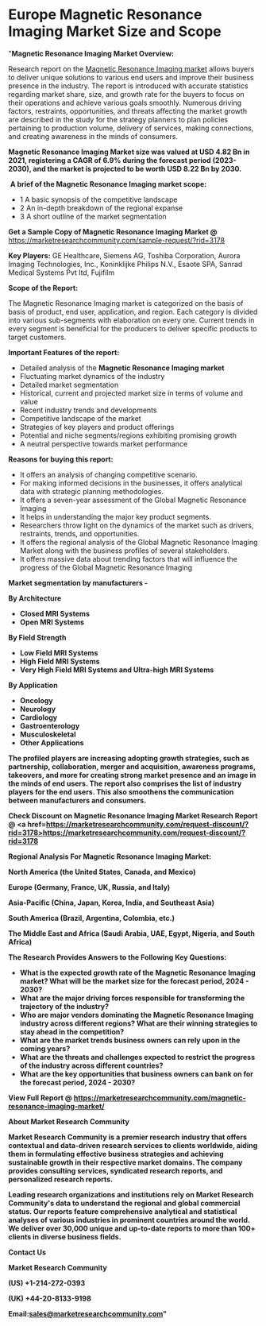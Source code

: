 # Europe Magnetic Resonance Imaging Market Size and Scope 
"<strong>Magnetic Resonance Imaging Market Overview:</strong>

Research report on the <a href=https://marketresearchcommunity.com/magnetic-resonance-imaging-market/>Magnetic Resonance Imaging market</a> allows buyers to deliver unique solutions to various end users and improve their business presence in the industry. The report is introduced with accurate statistics regarding market share, size, and growth rate for the buyers to focus on their operations and achieve various goals smoothly. Numerous driving factors, restraints, opportunities, and threats affecting the market growth are described in the study for the strategy planners to plan policies pertaining to production volume, delivery of services, making connections, and creating awareness in the minds of consumers.

<strong>Magnetic Resonance Imaging Market size was valued at USD 4.82 Bn in 2021, registering a CAGR of 6.9% during the forecast period (2023-2030), and the market is projected to be worth USD 8.22 Bn by 2030.</strong>

 <Strong>A brief of the Magnetic Resonance Imaging market scope:</Strong>
<ul>
 <li>1  A basic synopsis of the competitive landscape</li>
 <li>2  An in-depth breakdown of the regional expanse</li>
 <li>3  A short outline of the market segmentation</li>
</ul>
<strong>Get a Sample Copy of Magnetic Resonance Imaging Market @ </b></strong><a href=https://marketresearchcommunity.com/sample-request/?rid=3178><u>https://marketresearchcommunity.com/sample-request/?rid=3178</u></a>

<strong>Key Players:</strong> 
GE Healthcare, Siemens AG, Toshiba Corporation, Aurora Imaging Technologies, Inc., Koninklijke Philips N.V., Esaote SPA, Sanrad Medical Systems Pvt ltd, Fujifilm

<strong>Scope of the Report:</strong>

The Magnetic Resonance Imaging market is categorized on the basis of basis of product, end user, application, and region. Each category is divided into various sub-segments with elaboration on every one. Current trends in every segment is beneficial for the producers to deliver specific products to target customers.

<strong><b>Important Features of the report:</b></strong>
<ul>
  <li>Detailed analysis of the <strong><b>Magnetic Resonance Imaging </b></strong><strong><b>market</b></strong></li>
  <li>Fluctuating market dynamics of the industry</li>
  <li>Detailed market segmentation</li>
  <li>Historical, current and projected market size in terms of volume and value</li>
  <li>Recent industry trends and developments</li>
  <li>Competitive landscape of the market</li>
  <li>Strategies of key players and product offerings</li>
  <li>Potential and niche segments/regions exhibiting promising growth</li>
  <li>A neutral perspective towards market performance</li>
</ul>
<strong><b>Reasons for buying this report:</b></strong>
<ul>
  <li>It offers an analysis of changing competitive scenario.</li>
  <li>For making informed decisions in the businesses, it offers analytical data with strategic planning methodologies.</li>
  <li>It offers a seven-year assessment of the Global Magnetic Resonance Imaging</li>
  <li>It helps in understanding the major key product segments.</li>
  <li>Researchers throw light on the dynamics of the market such as drivers, restraints, trends, and opportunities.</li>
  <li>It offers the regional analysis of the Global Magnetic Resonance Imaging Market along with the business profiles of several stakeholders.</li>
  <li>It offers massive data about trending factors that will influence the progress of the Global Magnetic Resonance Imaging</li>
</ul>

<strong>Market segmentation by manufacturers -</strong>


<strong><strong>By Architecture</strong></h4>
<ul>
 	<li>Closed MRI Systems</li>
 	<li>Open MRI Systems</li>
</ul>
<strong><strong>By Field Strength</strong></h4>
<ul>
 	<li>Low Field MRI Systems</li>
 	<li>High Field MRI Systems</li>
 	<li>Very High Field MRI Systems and Ultra-high MRI Systems</li>
</ul>
<strong><strong>By Application</strong></h4>
<ul>
 	<li>Oncology</li>
 	<li>Neurology</li>
 	<li>Cardiology</li>
 	<li>Gastroenterology</li>
 	<li>Musculoskeletal</li>
 	<li>Other Applications</li>
</ul>

The profiled players are increasing adopting growth strategies, such as partnership, collaboration, merger and acquisition, awareness programs, takeovers, and more for creating strong market presence and an image in the minds of end users. The report also comprises the list of industry players for the end users. This also smoothens the communication between manufacturers and consumers.

<strong><b>Check Discount on Magnetic Resonance Imaging Market Research Report @ </b></strong><a href=https://marketresearchcommunity.com/request-discount/?rid=3178><u>https://marketresearchcommunity.com/request-discount/?rid=3178</u></a>

<strong>Regional Analysis For Magnetic Resonance Imaging Market:</strong>

<strong>North America</strong> (the United States, Canada, and Mexico)

<strong>Europe</strong> (Germany, France, UK, Russia, and Italy)

<strong>Asia-Pacific</strong> (China, Japan, Korea, India, and Southeast Asia)

<strong>South America</strong> (Brazil, Argentina, Colombia, etc.)

<strong>The Middle East and Africa</strong> (Saudi Arabia, UAE, Egypt, Nigeria, and South Africa)

<strong>The Research Provides Answers to the Following Key Questions:</strong>
<ul>
 	<li>What is the expected growth rate of the Magnetic Resonance Imaging market? What will be the market size for the forecast period, 2024 - 2030?</li>
 	<li>What are the major driving forces responsible for transforming the trajectory of the industry?</li>
 	<li>Who are major vendors dominating the Magnetic Resonance Imaging industry across different regions? What are their winning strategies to stay ahead in the competition?</li>
 	<li>What are the market trends business owners can rely upon in the coming years?</li>
 	<li>What are the threats and challenges expected to restrict the progress of the industry across different countries?</li>
 	<li>What are the key opportunities that business owners can bank on for the forecast period, 2024 - 2030?</li>
</ul>

<strong>View Full Report @</strong> <a href=https://marketresearchcommunity.com/magnetic-resonance-imaging-market/>https://marketresearchcommunity.com/magnetic-resonance-imaging-market/</a>

<strong>About Market Research Community</strong>

Market Research Community is a premier research industry that offers contextual and data-driven research services to clients worldwide, aiding them in formulating effective business strategies and achieving sustainable growth in their respective market domains. The company provides consulting services, syndicated research reports, and personalized research reports.

Leading research organizations and institutions rely on Market Research Community's data to understand the regional and global commercial status. Our reports feature comprehensive analytical and statistical analyses of various industries in prominent countries around the world. We deliver over 30,000 unique and up-to-date reports to more than 100+ clients in diverse business fields.

<strong>Contact Us</strong>

<strong>Market Research Community</strong>

(US) +1-214-272-0393

(UK) +44-20-8133-9198

<strong>Email:</strong>sales@marketresearchcommunity.com"
